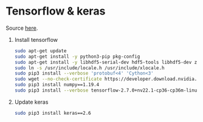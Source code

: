 # Tensorflow & keras

Source [here](https://forums.developer.nvidia.com/t/official-tensorflow-for-jetson-nano/71770).

1. Install tensorflow
    ```bash
    sudo apt-get update
    sudo apt-get install -y python3-pip pkg-config
    sudo apt-get install -y libhdf5-serial-dev hdf5-tools libhdf5-dev zlib1g-dev zip libjpeg8-dev liblapack-dev libblas-dev gfortran
    sudo ln -s /usr/include/locale.h /usr/include/xlocale.h
    sudo pip3 install --verbose 'protobuf<4' 'Cython<3'
    sudo wget --no-check-certificate https://developer.download.nvidia.com/compute/redist/jp/v461/tensorflow/tensorflow-2.7.0+nv22.1-cp36-cp36m-linux_aarch64.whl
    sudo pip3 install numpy==1.19.4
    sudo pip3 install --verbose tensorflow-2.7.0+nv22.1-cp36-cp36m-linux_aarch64.whl
    ```

2. Update keras
    ```bash
    sudo pip3 install keras==2.6
    ```